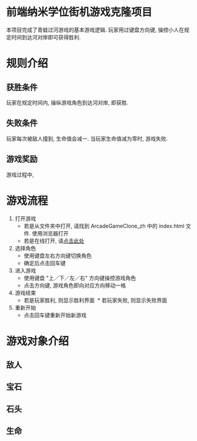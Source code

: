 
前端纳米学位街机游戏克隆项目
===============================

本项目完成了青蛙过河游戏的基本游戏逻辑. 玩家用过键盘方向键, 操控小人在规定时间到达河对岸即可获得胜利.

# 规则介绍

## 获胜条件
玩家在规定时间内, 操纵游戏角色到达河对岸, 即获胜.

## 失败条件
玩家每次被敌人撞到, 生命值会减一. 当玩家生命值减为零时, 游戏失败.

## 游戏奖励
游戏过程中, 

# 游戏流程

1. 打开游戏
	* 若是从文件夹中打开, 请找到 ArcadeGameClone_zh 中的 index.html 文件. 使用浏览器打开
	* 若是在线打开, 请[点击此处](https://quanquan2100.github.io/udacity-fe/ArcadeGameClone_zh/index.html)
1. 选择角色
	* 使用键盘左右方向键切换角色
	* 确定后点击回车键
1. 进入游戏
	* 使用键盘 "上／下／左／右" 方向键操控游戏角色
	* 点击方向键, 游戏角色即向对应方向移动一格
1. 游戏结束
	* 若是玩家胜利, 则显示胜利界面
  * 若玩家失败, 则显示失败界面
1. 重新开始
	* 点击回车键重新开始新游戏

# 游戏对象介绍

## 敌人

## 宝石

## 石头

## 生命
